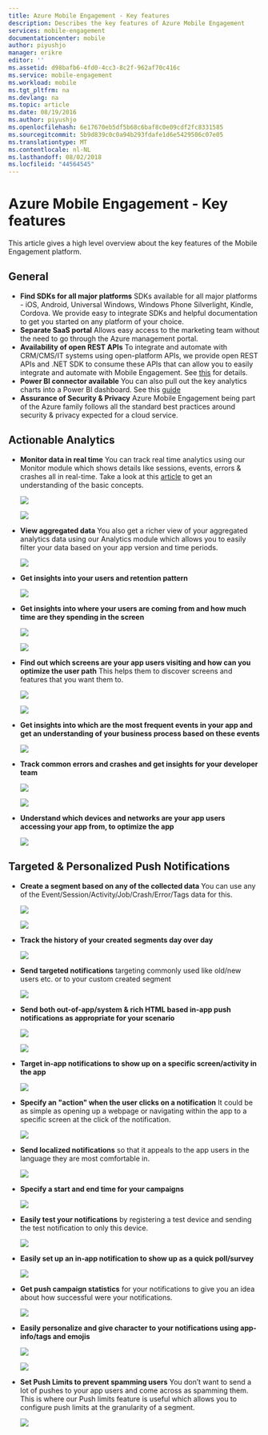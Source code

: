 ```yaml
---
title: Azure Mobile Engagement - Key features
description: Describes the key features of Azure Mobile Engagement
services: mobile-engagement
documentationcenter: mobile
author: piyushjo
manager: erikre
editor: ''
ms.assetid: d98bafb6-4fd0-4cc3-8c2f-962af70c416c
ms.service: mobile-engagement
ms.workload: mobile
ms.tgt_pltfrm: na
ms.devlang: na
ms.topic: article
ms.date: 08/19/2016
ms.author: piyushjo
ms.openlocfilehash: 6e17670eb5df5b68c6baf8c0e09cdf2fc8331585
ms.sourcegitcommit: 5b9d839c0c0a94b293fdafe1d6e5429506c07e05
ms.translationtype: MT
ms.contentlocale: nl-NL
ms.lasthandoff: 08/02/2018
ms.locfileid: "44564545"
---
```

# <a name="azure-mobile-engagement---key-features"></a>Azure Mobile Engagement - Key features
This article gives a high level overview about the key features of the Mobile Engagement platform. 

## <a name="general"></a>**General**
* **Find SDKs for all major platforms** SDKs available for all major platforms - iOS, Android, Universal Windows, Windows Phone Silverlight, Kindle, Cordova. 
  We provide easy to integrate SDKs and helpful documentation to get you started on any platform of your choice. 
* **Separate SaaS portal** Allows easy access to the marketing team without the need to go through the Azure management portal. 
* **Availability of open REST APIs** To integrate and automate with CRM/CMS/IT systems using open-platform APIs, we provide open REST APIs and .NET SDK to consume these APIs that can allow you to easily integrate and automate with Mobile Engagement. See [this](mobile-engagement-api-authentication.md) for details. 
* **Power BI connector available** You can also pull out the key analytics charts into a Power BI dashboard. See this [guide](https://powerbi.microsoft.com/en-us/documentation/powerbi-content-pack-azure-mobile/)
* **Assurance of Security & Privacy** Azure Mobile Engagement being part of the Azure family follows all the standard best practices around security & privacy expected for a cloud service.

## <a name="actionable-analytics"></a>**Actionable Analytics**
* **Monitor data in real time** You can track real time analytics using our Monitor module which shows details like sessions, events, errors & crashes all in real-time. Take a look at this [article](mobile-engagement-concepts.md) to get an understanding of the basic concepts. 
  
    ![][1]
  
    ![][2]        
* **View aggregated data** You also get a richer view of your aggregated analytics data using our Analytics module which allows you to easily filter your data based on your app version and time periods.
  
    ![][3]        
* **Get insights into your users and retention pattern**
  
    ![][4]        
* **Get insights into where your users are coming from and how much time are they spending in the screen**
  
    ![][5]        
  
    ![][6]        
* **Find out which screens are your app users visiting and how can you optimize the user path** This helps them to discover screens and features that you want them to.
  
    ![][7]        
  
    ![][8]        
* **Get insights into which are the most frequent events in your app and get an understanding of your business process based on these events** 
  
    ![][9]    
* **Track common errors and crashes and get insights for your developer team**
  
    ![][10]        
  
    ![][11]    
* **Understand which devices and networks are your app users accessing your app from, to optimize the app** 
  
    ![][12]    

## <a name="targeted--personalized-push-notifications"></a>**Targeted & Personalized Push Notifications**
* **Create a segment based on any of the collected data** You can use any of the Event/Session/Activity/Job/Crash/Error/Tags data for this.
  
    ![][13]
  
    ![][14]        
* **Track the history of your created segments day over day**
  
    ![][15]    
* **Send targeted notifications** targeting commonly used like old/new users etc. or to your custom created segment
  
    ![][16]    
* **Send both out-of-app/system & rich HTML based in-app push notifications as appropriate for your scenario**
  
    ![][17]    
  
    ![][18]    
* **Target in-app notifications to show up on a specific screen/activity in the app**
  
    ![][19]    
* **Specify an "action" when the user clicks on a notification** It could be as simple as opening up a webpage or navigating within the app to a specific screen at the click of the notification. 
  
    ![][20]
* **Send localized notifications** so that it appeals to the app users in the language they are most comfortable in. 
  
    ![][21]    
* **Specify a start and end time for your campaigns** 
  
    ![][22]    
* **Easily test your notifications** by registering a test device and sending the test notification to only this device.
  
    ![][23]    
* **Easily set up an in-app notification to show up as a quick poll/survey**  
  
    ![][24]
* **Get push campaign statistics** for your notifications to give you an idea about how successful were your notifications.
  
    ![][25]    
* **Easily personalize and give character to your notifications using app-info/tags and emojis** 
  
    ![][26]    
  
    ![][27]    
* **Set Push Limits to prevent spamming users** You don’t want to send a lot of pushes to your app users and come across as spamming them. This is where our Push limits feature is useful which allows you to configure push limits at the granularity of a segment. 
  
    ![][28]            

<!-- Images -->
[1]: https://docstestmedia1.blob.core.windows.net/azure-media/articles/mobile-engagement/media/mobile-engagement-key-features/monitor1.png
[2]: https://docstestmedia1.blob.core.windows.net/azure-media/articles/mobile-engagement/media/mobile-engagement-key-features/monitor2.png
[3]: https://docstestmedia1.blob.core.windows.net/azure-media/articles/mobile-engagement/media/mobile-engagement-key-features/analytics-filter.png
[4]: https://docstestmedia1.blob.core.windows.net/azure-media/articles/mobile-engagement/media/mobile-engagement-key-features/retention.png
[5]: https://docstestmedia1.blob.core.windows.net/azure-media/articles/mobile-engagement/media/mobile-engagement-key-features/analytics-geomap.png
[6]: https://docstestmedia1.blob.core.windows.net/azure-media/articles/mobile-engagement/media/mobile-engagement-key-features/analytics-session-length.png
[7]: https://docstestmedia1.blob.core.windows.net/azure-media/articles/mobile-engagement/media/mobile-engagement-key-features/analytics-activities.png
[8]: https://docstestmedia1.blob.core.windows.net/azure-media/articles/mobile-engagement/media/mobile-engagement-key-features/analytics-userpath.png
[9]: https://docstestmedia1.blob.core.windows.net/azure-media/articles/mobile-engagement/media/mobile-engagement-key-features/analytics-events.png
[10]: https://docstestmedia1.blob.core.windows.net/azure-media/articles/mobile-engagement/media/mobile-engagement-key-features/analyics-errors.png
[11]: https://docstestmedia1.blob.core.windows.net/azure-media/articles/mobile-engagement/media/mobile-engagement-key-features/analyics-errors-details.png
[12]: https://docstestmedia1.blob.core.windows.net/azure-media/articles/mobile-engagement/media/mobile-engagement-key-features/technicals.png
[13]: https://docstestmedia1.blob.core.windows.net/azure-media/articles/mobile-engagement/media/mobile-engagement-key-features/segment.png
[14]: https://docstestmedia1.blob.core.windows.net/azure-media/articles/mobile-engagement/media/mobile-engagement-key-features/segment-creation.png
[15]: https://docstestmedia1.blob.core.windows.net/azure-media/articles/mobile-engagement/media/mobile-engagement-key-features/segment-history.png
[16]: https://docstestmedia1.blob.core.windows.net/azure-media/articles/mobile-engagement/media/mobile-engagement-key-features/segment-push.png
[17]: https://docstestmedia1.blob.core.windows.net/azure-media/articles/mobile-engagement/media/mobile-engagement-key-features/out-of-app.png
[18]: https://docstestmedia1.blob.core.windows.net/azure-media/articles/mobile-engagement/media/mobile-engagement-key-features/in-app-push.png
[19]: https://docstestmedia1.blob.core.windows.net/azure-media/articles/mobile-engagement/media/mobile-engagement-key-features/push-in-activity.png
[20]: https://docstestmedia1.blob.core.windows.net/azure-media/articles/mobile-engagement/media/mobile-engagement-key-features/push-action.png
[21]: https://docstestmedia1.blob.core.windows.net/azure-media/articles/mobile-engagement/media/mobile-engagement-key-features/push-languages.png
[22]: https://docstestmedia1.blob.core.windows.net/azure-media/articles/mobile-engagement/media/mobile-engagement-key-features/push-timeframe.png
[23]: https://docstestmedia1.blob.core.windows.net/azure-media/articles/mobile-engagement/media/mobile-engagement-key-features/push-test.png
[24]: https://docstestmedia1.blob.core.windows.net/azure-media/articles/mobile-engagement/media/mobile-engagement-key-features/push-poll.png
[25]: https://docstestmedia1.blob.core.windows.net/azure-media/articles/mobile-engagement/media/mobile-engagement-key-features/push-stats.png
[26]: https://docstestmedia1.blob.core.windows.net/azure-media/articles/mobile-engagement/media/mobile-engagement-key-features/push_personalized.png
[27]: https://docstestmedia1.blob.core.windows.net/azure-media/articles/mobile-engagement/media/mobile-engagement-key-features/push_emoji.png
[28]: https://docstestmedia1.blob.core.windows.net/azure-media/articles/mobile-engagement/media/mobile-engagement-key-features/push_limits.png





































